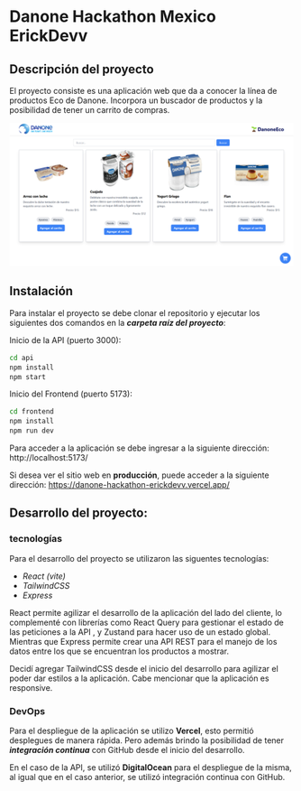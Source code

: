 # Danone Hackathon Mexico ErickDevv

## Descripción del proyecto

El proyecto consiste es una aplicación web que da a conocer la línea de productos Eco de Danone. Incorpora un buscador de productos y la posibilidad de tener un carrito de compras.

![screenshot](images/screenshot.png)

## Instalación

Para instalar el proyecto se debe clonar el repositorio y ejecutar los siguientes dos comandos en la ***carpeta raíz del proyecto***:

Inicio de la API (puerto 3000):

```bash
cd api
npm install
npm start
```

Inicio del Frontend (puerto 5173):

```bash
cd frontend
npm install
npm run dev
```

Para acceder a la aplicación se debe ingresar a la siguiente dirección: http://localhost:5173/



Si desea ver el sitio web en **producción**, puede acceder a la siguiente dirección: https://danone-hackathon-erickdevv.vercel.app/


## Desarrollo del proyecto:

### **tecnologías**

Para el desarrollo del proyecto se utilizaron las siguentes tecnologías:

- *React (vite)*
- *TailwindCSS*
- *Express*

React permite agilizar el desarrollo de la aplicación del lado del cliente, lo complementé con librerías como React Query para gestionar el estado de las peticiones a la API , y Zustand para hacer uso de un estado global. Mientras que Express permite crear una API REST para el manejo de los datos entre los que se encuentran los productos a mostrar.

Decidí agregar TailwindCSS desde el inicio del desarrollo para agilizar el poder dar estilos a la aplicación. Cabe mencionar que la aplicación es responsive.

### **DevOps**

Para el despliegue de la aplicación se utilizo **Vercel**, esto permitió desplegues de manera rápida. Pero además  brindo la posibilidad de tener ***integración continua*** con GitHub desde el inicio del desarrollo.

En el caso de la API, se utilizó **DigitalOcean** para el despliegue de la misma, al igual que en el caso anterior, se utilizó integración continua con GitHub.



